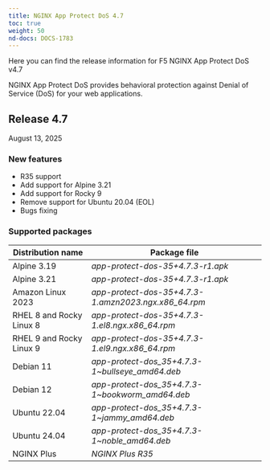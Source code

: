 ```yaml
---
title: NGINX App Protect DoS 4.7
toc: true
weight: 50
nd-docs: DOCS-1783
---
```


Here you can find the release information for F5 NGINX App Protect DoS v4.7

NGINX App Protect DoS provides behavioral protection against Denial of Service (DoS) for your web applications.

## Release 4.7

August 13, 2025

### New features

- R35 support
- Add support for Alpine 3.21
- Add support for Rocky 9
- Remove support for Ubuntu 20.04 (EOL)
- Bugs fixing 

### Supported packages

| Distribution name        | Package file                                         |
|--------------------------|------------------------------------------------------|
| Alpine 3.19              | _app-protect-dos-35+4.7.3-r1.apk_                    |
| Alpine 3.21              | _app-protect-dos-35+4.7.3-r1.apk_                    |
| Amazon Linux 2023        | _app-protect-dos-35+4.7.3-1.amzn2023.ngx.x86_64.rpm_ |
| RHEL 8 and Rocky Linux 8 | _app-protect-dos-35+4.7.3-1.el8.ngx.x86_64.rpm_      |
| RHEL 9 and Rocky Linux 9 | _app-protect-dos-35+4.7.3-1.el9.ngx.x86_64.rpm_      |
| Debian 11                | _app-protect-dos_35+4.7.3-1\~bullseye_amd64.deb_     |
| Debian 12                | _app-protect-dos_35+4.7.3-1\~bookworm_amd64.deb_     |
| Ubuntu 22.04             | _app-protect-dos_35+4.7.3-1\~jammy_amd64.deb_        |
| Ubuntu 24.04             | _app-protect-dos_35+4.7.3-1\~noble_amd64.deb_        |
| NGINX Plus               | _NGINX Plus R35_                                     |
